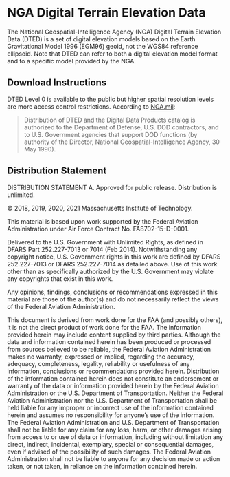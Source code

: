 # NGA Digital Terrain Elevation Data

The National Geospatial-Intelligence Agency (NGA) Digital Terrain Elevation Data (DTED) is a set of digital elevation models based on the  Earth Gravitational Model 1996 (EGM96) geoid, not the WGS84 reference ellipsoid. Note that DTED can refer to both a digital elevation model format and to a specific model provided by the NGA.

## Download Instructions

DTED Level 0 is available to the public but higher spatial resolution levels are more access control restrictions. According to [NGA.mil](https://www.nga.mil/ProductsServices/TopographicalTerrestrial/Pages/DigitalTerrainElevationData.aspx):

> Distribution of DTED and the Digital Data Products catalog is authorized to the Department of Defense, U.S. DOD contractors, and to U.S. Government agencies that support DOD functions (by authority of the Director, National Geospatial-Intelligence Agency, 30 May 1990).

## Distribution Statement

DISTRIBUTION STATEMENT A. Approved for public release. Distribution is unlimited.

© 2018, 2019, 2020, 2021 Massachusetts Institute of Technology.

This material is based upon work supported by the Federal Aviation Administration under Air Force Contract No. FA8702-15-D-0001.

Delivered to the U.S. Government with Unlimited Rights, as defined in DFARS Part 252.227-7013 or 7014 (Feb 2014). Notwithstanding any copyright notice, U.S. Government rights in this work are defined by DFARS 252.227-7013 or DFARS 252.227-7014 as detailed above. Use of this work other than as specifically authorized by the U.S. Government may violate any copyrights that exist in this work.

Any opinions, findings, conclusions or recommendations expressed in this material are those of the author(s) and do not necessarily reflect the views of the Federal Aviation Administration.

This document is derived from work done for the FAA (and possibly others), it is not the direct product of work done for the FAA. The information provided herein may include content supplied by third parties.  Although the data and information contained herein has been produced or processed from sources believed to be reliable, the Federal Aviation Administration makes no warranty, expressed or implied, regarding the accuracy, adequacy, completeness, legality, reliability or usefulness of any information, conclusions or recommendations provided herein. Distribution of the information contained herein does not constitute an endorsement or warranty of the data or information provided herein by the Federal Aviation Administration or the U.S. Department of Transportation.  Neither the Federal Aviation Administration nor the U.S. Department of Transportation shall be held liable for any improper or incorrect use of the information contained herein and assumes no responsibility for anyone’s use of the information. The Federal Aviation Administration and U.S. Department of Transportation shall not be liable for any claim for any loss, harm, or other damages arising from access to or use of data or information, including without limitation any direct, indirect, incidental, exemplary, special or consequential damages, even if advised of the possibility of such damages. The Federal Aviation Administration shall not be liable to anyone for any decision made or action taken, or not taken, in reliance on the information contained herein.
